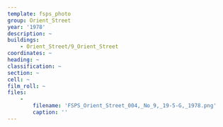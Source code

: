 ```yaml
---
template: fsps_photo
group: Orient_Street
year: '1978'
description: ~
buildings:
    - Orient_Street/9_Orient_Street
coordinates: ~
heading: ~
classification: ~
section: ~
cell: ~
film_roll: ~
files:
    -
        filename: 'FSPS_Orient_Street_004,_No_9,_19-5-G,_1978.png'
        caption: ''
---
```

